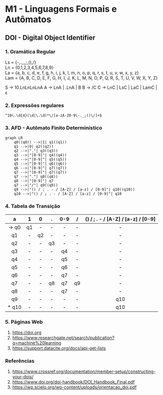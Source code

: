 # M1 - Linguagens Formais e Autômatos

## DOI - Digital Object Identifier

### 1. Gramática Regular
Ls = {-,.,_,;,(),/} <br>
Ln = {0,1,2,3,4,5,6,7,8,9} <br>
La = {a, b, c, d, e, f, g, h, i, j, k, l, m, n, o, p, q, r, s, t, u, v, w, x, y, z} <br>
Lam = {A, B, C, D, E, F, G, H, I, J, K, L, M, N, O, P, Q, R, S, T, U, V, W, X, Y, Z} <br>

S -> 10.LnLnLnLnA
A -> LnA | .LnA | B 
B -> /C 
C -> LnC | LsC | LaC | LamC | ε 

### 2. Expressões regulares
```^10\.\d{4}(\d|\.\d)*\/[a-zA-Z0-9\-._;()\/]+$```

### 3. AFD - Autômato Finito Determinístico
```mermaid
graph LR
    q0((q0)) -->|1| q1((q1))
    q1 -->|0| q2((q2))
    q2 -->|"."| q3((q3))
    q3 -->|"[0-9]"| q4((q4))
    q4 -->|"[0-9]"| q5((q5))
    q5 -->|"[0-9]"| q6((q6))
    q6 -->|"[0-9]"| q7((q7))
    q7 -->|"[0-9]"| q7((q7))
    q7 -->|"."| q8((q8))
    q8 -->|"[0-9]"| q7 
    q7 -->|"/"| q9((q9))
    q9 -->|"() / ; . - / [A-Z] / [a-z] / [0-9]"| q10((q10))
    q10 -->|"() / ; . - / [A-Z] / [a-z] / [0-9]"| q10

```

### 4. Tabela de Transição
|     a     |  1 |  0 |  . | 0-9 |  / | () / ; . - / [A-Z] / [a-z] / [0-9] |
|:---------:|:--:|:--:|:--:|:---:|:--:|:----------------------------------:|
| &rarr; q0 | q1 |  - |  - |  -  |  - |                  -                 |
|     q1    |  - | q2 |  - |  -  |  - |                  -                 |
|     q2    |  - |  - | q3 |  -  |  - |                  -                 |
|     q3    |  - |  - |  - |  q4 |  - |                  -                 |
|     q4    |  - |  - |  - |  q5 |  - |                  -                 |
|     q5    |  - |  - |  - |  q6 |  - |                  -                 |
|     q6    |  - |  - |  - |  q7 |  - |                  -                 |
|     q7    |  - |  - | q8 |  q7 | q9 |                  -                 |
|     q8    |  - |  - |  - |  q7 |  - |                  -                 |
|     q9    |  - |  - |  - |  -  |  - |                 q10                |
|   * q10   |  - |  - |  - |  -  |  - |                 q10                |

### 5. Páginas Web  

1. https://doi.org
2. https://www.researchgate.net/search/publication?q=machine%20learning
3. https://support.datacite.org/docs/api-get-lists

### Referências
1. https://www.crossref.org/documentation/member-setup/constructing-your-dois/
2. https://www.doi.org/doi-handbook/DOI_Handbook_Final.pdf
3. https://wp.scielo.org/wp-content/uploads/orientacao_doi.pdf
